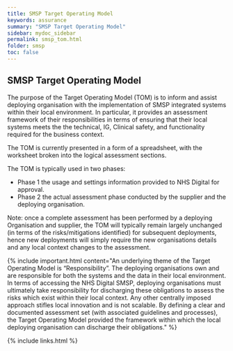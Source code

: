 ```yaml
--- 
title: SMSP Target Operating Model
keywords: assurance
summary: "SMSP Target Operating Model"
sidebar: mydoc_sidebar
permalink: smsp_tom.html
folder: smsp
toc: false
---
```


## SMSP Target Operating Model
The purpose of the Target Operating Model (TOM) is to inform and assist deploying organisation with the implementation of SMSP integrated systems within their local environment. In particular, it provides an assessment framework of their responsibilities in terms of ensuring that their local systems meets the the technical, IG, Clinical safety, and functionality required for the business context.

The TOM is currently presented in a form of a spreadsheet, with the worksheet broken into the logical assessment sections.

The TOM is typically used in two phases:
- Phase 1 the usage and settings information provided to NHS Digital for approval.
- Phase 2 the actual assessment phase conducted by the supplier and the deploying organisation.

Note: once a complete assessment has been performed by a deploying Organisation and supplier, the TOM will typically remain largely unchanged (in terms of the risks/mitigations identified) for subsequent deployments, hence new deployments will simply require the new organisations details and any local context changes to the assessment.

{% include important.html content="An underlying theme of the Target Operating Model is “Responsibility”. The deploying organisations own and are responsible for both the systems and the data in their local environment.
In terms of accessing the NHS Digital SMSP, deploying organisations must ultimately take responsibility for discharging these obligations to assess the risks which exist within their local context. Any other centrally imposed approach stifles local innovation and is not scalable.
By defining a clear and documented assessment set (with associated guidelines and processes), the Target Operating Model provided the framework within which the local deploying organisation can discharge their obligations." %}



{% include links.html %}
